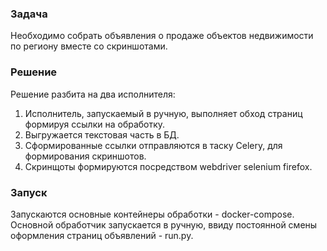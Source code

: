 ### Задача
Необходимо собрать объявления о продаже объектов недвижимости по региону вместе со скриншотами.

### Решение
Решение разбита на два исполнителя:
1. Исполнитель, запускаемый в ручную, выполняет обход страниц формируя ссылки на обработку.
2. Выгружается текстовая часть в БД.
3. Сформированные ссылки отправляются в таску Celery, для формирования скриншотов.
4. Скринщоты формируются посредством webdriver selenium firefox.

### Запуск
Запускаются основные контейнеры обработки - docker-compose.
Основной обработчик запускается в ручную, ввиду постоянной смены оформления страниц объявлений - run.py. 